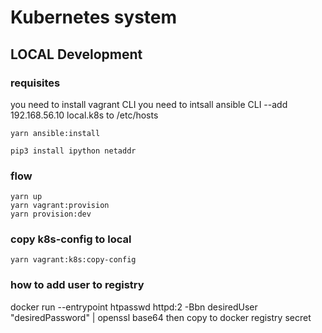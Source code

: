 # Kubernetes system

## LOCAL Development

### requisites

you need to install vagrant CLI
you need to intsall ansible CLI
--add 192.168.56.10 local.k8s to /etc/hosts


```shell
yarn ansible:install

pip3 install ipython netaddr
```

### flow

```shell
yarn up
yarn vagrant:provision
yarn provision:dev
```

### copy k8s-config to local

```shell
yarn vagrant:k8s:copy-config
```

### how to add user to registry
docker run --entrypoint htpasswd httpd:2 -Bbn desiredUser "desiredPassword" | openssl base64
then copy to docker registry secret
